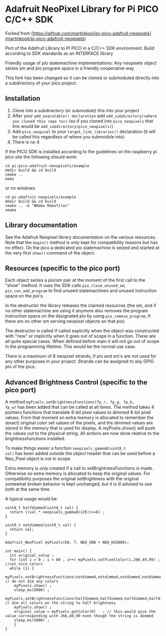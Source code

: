 # Adafruit NeoPixel Library for Pi PICO C/C++ SDK

Forked from [https://github.com/martinkooij/pi-pico-adafruit-neopixels](martinkooij/pi-pico-adafruit-neopixels)

Port of the Adafruit Library to PI PICO in a C/C++ SDK environment.
Build according to SDK standards as an INTERFACE library

Friendly usage of pio statemachine implementations: Any neopixels object seizes sm and pio program space in a friendly cooperative way 

This fork has been changed so it can be cloned or submoduled directly into a subdirectory of your pico project.

## Installation

1. Clone into a subdirectory (or submodule) this into your project
2. After your `add_executable() declaration` add `add_subdirectory(<where you cloned this repo to>)` (so if you cloned into `pico_neopixels` that line would be `add_subdirectory(pico_neopixels)`)
3. Add `pico_neopixel` to your `target_link_libraries()` declaration (it will be called this regardless of where you submodule into)
4. There is no 4

If the PICO SDK is installed according to the guidelines on the raspberry pi pico site the following should work:

````
cd pi-pico-adafruit-nexopixels/example
mkdir build && cd build
cmake ..
make
````
or on windows
````
cd pi-adafruit-neopixels/example
mkdir build && cd build
cmake .. -G "NMake Makefiles"
nmake
````

## Library documentation

See the Adafruit Neopixel library documentation on the various resources. Note that the <code>begin()</code> method is only kept for compatibility reasons but has no effect. On the pico a dedicated pio statemachine is seized and started at the very first <code>show()</code> command of the object. 

## Resources (specific to the pico port)
Each object seizes a pio/sm pair at the moment of the first call to the "show" method. It uses the SDK calls <code>pio_claim_unused_sm</code>, <code>pio_can_add_program</code> to find unused statemachines and unused instruction space on the pio's. 

In the destructor the library releases the claimed resources (the sm, and if no other statemachine are using it anymore also removes the program instruction space on the designated pio by using <code>pio_remove_program</code>, if there are no other sm serving neopixel objects on that pio). 

The destructor is called if called explicitly when the object was constructed with "new" or implicitly when it goes out of scope in a function. These are all quite special cases. When defined before main it will not go out of scope in the programming lifetime. This would be the normal use case.

There is a maximum of 8 neopixel strands, if pio and sm's are not used for any other purposes in your project. Strands can be assigned to any GPIO pin of the pico. 

## Advanced Brightness Control (specific to the pico port)
A method <code>myPixels.setBrightnessFunctions(fp_r, fp_g, fp_b, fp_w)</code> has been added that can be called at all times. The method takes 4 pointers functions that translate 8-bit pixel values to dimmed 8-bit pixel values. From that moment on extra memory is allocated to remember the (exact) original color set values of the pixels, and the dimmed values are stored in the memory that is used for display. A myPixels.show() will push the values out to the physical string. All actions are now done relative to the brightnessfunctions installed. 

To make things easier a function <code>neopixels_gamma8(uint8_t val)</code> has been added outside the object header that can be used before a Neo_Pixel object is not in scope. 
 
Extra memory is *only* created if a call to setBrightnessFunctions is made. Otherwise *no* extra memory is allocated to keep the original values. For compatibility purposes the original setBrightness with the original somewhat broken behavior is kept unchanged, but it is ill advised to use both at the same time.  
 
A typical usage would be:
````
uint8_t halfdimmed(uint8_t val) {
  return ((val * neopixels_gamma8(126))>>8) ;
}

uint8_t notdimmed(uint8_t val) {
  return val;
}

Adafruit_NeoPixel myPixels(60, 7, NEO_GRB + NEO_KHZ800);

int main() {
  int original_value ;
  for (int i = 0 ; i < 60 , i++) myPixels.setPixelColor(i,266,49,99) ; //set nice colors
  while (1) {
    myPixels.setBrightnessFunctions(notdimmed,notdimmed,notdimmed,notdimmed) // do not dim any colors
	myPixels.show() ;
	sleep_ms(5000) ;
    myPixels.setBrightnessFunctions(halfdimmed,halfdimmed,halfdimmed,halfdimmed) // dim all colors on the string to half brightness
	myPixels.show() ;
    original_value = myPixels.getColor(0)	; // this would give the value corresponding with 266,49,99 even though the string is dimmed
	sleep_ms(5000) ;
	}
}
````
